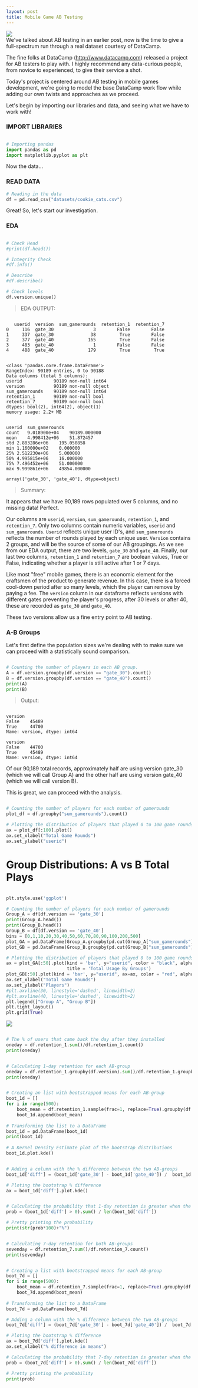 ```yaml
---
layout: post
title: Mobile Game AB Testing
---
```

<img src="/Images/ABTest.jpg" class="inline"/><br>
We've talked about AB testing in an earlier post, now is the time to give a full-spectrum run through a real dataset courtesy 
of DataCamp.

The fine folks at DataCamp (http://www.datacamp.com) released a project for AB testers to play with. I highly recommend
any data-curious people, from novice to experienced, to give their service a shot.

Today's project is centered around AB testing in mobile games development, we're going to model the base DataCamp work flow 
while adding our own twists and approaches as we proceed. 

Let's begin by importing our libraries and data, and seeing what we have to work with!

### IMPORT LIBRARIES
```Python

# Importing pandas
import pandas as pd
import matplotlib.pyplot as plt 

```

Now the data...

### READ DATA

```Python
# Reading in the data
df = pd.read_csv("datasets/cookie_cats.csv")
```
Great! So, let's start our investigation.

### EDA

```Python

# Check Head
#print(df.head())

# Integrity Check
#df.info()

# Describe
#df.describe()

# Check levels
df.version.unique()

```
> EDA OUTPUT:

```

   userid  version  sum_gamerounds  retention_1  retention_7
0     116  gate_30               3        False        False
1     337  gate_30              38         True        False
2     377  gate_40             165         True        False
3     483  gate_40               1        False        False
4     488  gate_40             179         True         True

```

```

<class 'pandas.core.frame.DataFrame'>
RangeIndex: 90189 entries, 0 to 90188
Data columns (total 5 columns):
userid            90189 non-null int64
version           90189 non-null object
sum_gamerounds    90189 non-null int64
retention_1       90189 non-null bool
retention_7       90189 non-null bool
dtypes: bool(2), int64(2), object(1)
memory usage: 2.2+ MB


userid	sum_gamerounds
count	9.018900e+04	90189.000000
mean	4.998412e+06	51.872457
std	2.883286e+06	195.050858
min	1.160000e+02	0.000000
25%	2.512230e+06	5.000000
50%	4.995815e+06	16.000000
75%	7.496452e+06	51.000000
max	9.999861e+06	49854.000000

array(['gate_30', 'gate_40'], dtype=object)

```
> Summary:

It appears that we have 90,189 rows populated over 5 columns, and no missing data! Perfect.

Our columns are `userid`, `version`, `sum_gamerounds`, `retention_1`, and `retention_7`. Only two columns contain
numeric variables, `userid` and `sum_gamerounds`. `Userid` reflects unique user ID's, and `sum_gamerounds` reflects the number
of rounds played by each unique user. `Version` contains 2 groups, and will be the source of some of our AB groupings. As we
see from our EDA output, there are two levels, `gate_30` and `gate_40`. Finally, our last two columns, `retention_1` and 
`retention_7` are boolean values, True or False, indicating whether a player is still active after 1 or 7 days. 

Like most "free" mobile games, there is an economic element for the craftsmen of the product to generate revenue. In this case,
there is a forced cool-down period after so many levels, which the player can remove by paying a fee. The `version` column
in our dataframe reflects versions with different gates preventing the player's progress, after 30 levels or after 40, these
are recorded as `gate_30` and `gate_40`.

These two versions allow us a fine entry point to AB testing.


### A-B Groups

Let's first define the population sizes we're dealing with to make sure we can proceed with a statistically sound comparison.

```Python

# Counting the number of players in each AB group.
A = df.version.groupby(df.version == "gate_30").count()
B = df.version.groupby(df.version == "gate_40").count()
print(A)
print(B)

```
> Output:

```

version
False    45489
True     44700
Name: version, dtype: int64

version
False    44700
True     45489
Name: version, dtype: int64

```
Of our 90,189 total records, approximately half are using version gate_30 (which we will call Group A) and the other half
are using version gate_40 (which we will call version B). 

This is great, we can proceed with the analysis.


```Python

# Counting the number of players for each number of gamerounds 
plot_df = df.groupby("sum_gamerounds").count()

# Plotting the distribution of players that played 0 to 100 game rounds
ax = plot_df[:100].plot()
ax.set_xlabel("Total Game Rounds")
ax.set_ylabel("userid")

```

# Group Distributions: A vs B Total Plays

```Python

plt.style.use('ggplot')

# Counting the number of players for each number of gamerounds 
Group_A = df[df.version == 'gate_30']
print(Group_A.head())
print(Group_B.head())
Group_B = df[df.version == 'gate_40']
bins = [0,1,10,20,30,40,50,60,70,80,90,100,200,500]
plot_GA = pd.DataFrame(Group_A.groupby(pd.cut(Group_A["sum_gamerounds"], bins=bins)).count())
plot_GB = pd.DataFrame(Group_B.groupby(pd.cut(Group_B["sum_gamerounds"], bins=bins)).count())

# Plotting the distribution of players that played 0 to 100 game rounds
ax = plot_GA[:50].plot(kind = 'bar', y="userid", color = "black", alpha = 1, 
                       title = 'Total Usage By Groups')
plot_GB[:50].plot(kind = 'bar', y="userid", ax=ax, color = "red", alpha = 0.7 )
ax.set_xlabel("Total Game Rounds")
ax.set_ylabel("Players")
#plt.axvline(30, linestyle='dashed', linewidth=2)
#plt.axvline(40, linestyle='dashed', linewidth=2)
plt.legend(["Group A", "Group B"])
plt.tight_layout()
plt.grid(True)

```

<img src="/Images/AB_Folder/Total_AB.png" class="inline"/><br>


```Python

# The % of users that came back the day after they installed
oneday = df.retention_1.sum()/df.retention_1.count()
print(oneday)

```

```Python

# Calculating 1-day retention for each AB-group
oneday = df.retention_1.groupby(df.version).sum()/df.retention_1.groupby(df.version).count()
print(oneday)

```

```Python

# Creating an list with bootstrapped means for each AB-group
boot_1d = []
for i in range(500):
    boot_mean = df.retention_1.sample(frac=1, replace=True).groupby(df.version).mean()
    boot_1d.append(boot_mean)
    
# Transforming the list to a DataFrame
boot_1d = pd.DataFrame(boot_1d)
print(boot_1d)
    
# A Kernel Density Estimate plot of the bootstrap distributions
boot_1d.plot.kde()

```

```Python

# Adding a column with the % difference between the two AB-groups
boot_1d['diff'] = (boot_1d['gate_30'] - boot_1d['gate_40']) /  boot_1d['gate_40'] * 100

# Ploting the bootstrap % difference
ax = boot_1d['diff'].plot.kde()

```

```Python

# Calculating the probability that 1-day retention is greater when the gate is at level 30
prob = (boot_1d['diff'] > 0).sum() / len(boot_1d['diff'])

# Pretty printing the probability
print(str(prob*100)+"%")

```

```Python

# Calculating 7-day retention for both AB-groups
sevenday = df.retention_7.sum()/df.retention_7.count()
print(sevenday)

```

```Python

# Creating a list with bootstrapped means for each AB-group
boot_7d = []
for i in range(500):
    boot_mean = df.retention_7.sample(frac=1, replace=True).groupby(df.version).mean()
    boot_7d.append(boot_mean)
    
# Transforming the list to a DataFrame
boot_7d = pd.DataFrame(boot_7d)

# Adding a column with the % difference between the two AB-groups
boot_7d['diff'] = (boot_7d['gate_30'] - boot_7d['gate_40']) /  boot_7d['gate_40'] * 100

# Ploting the bootstrap % difference
ax = boot_7d['diff'].plot.kde()
ax.set_xlabel("% difference in means")

# Calculating the probability that 7-day retention is greater when the gate is at level 30
prob = (boot_7d['diff'] > 0).sum() / len(boot_7d['diff'])

# Pretty printing the probability
print(prob)

```

